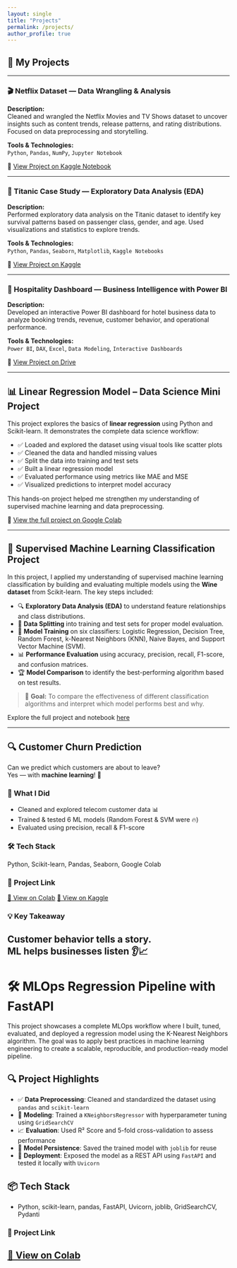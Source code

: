 ```yaml
---
layout: single
title: "Projects"
permalink: /projects/
author_profile: true
---
```


## 🚀 My Projects

---

### 🎬 Netflix Dataset — Data Wrangling & Analysis 
<!-- ![Netflix Project](assets/images/netflix.jpeg)-->
**Description:**  
Cleaned and wrangled the Netflix Movies and TV Shows dataset to uncover insights such as content trends, release patterns, and rating distributions. Focused on data preprocessing and storytelling.

**Tools & Technologies:**  
`Python`, `Pandas`, `NumPy`, `Jupyter Notebook`

🔗 [View Project on Kaggle Notebook](https://www.kaggle.com/code/jedidahwavinya/netflix-figures)

---

### 🚢 Titanic Case Study — Exploratory Data Analysis (EDA)
<!-- ![Titanic EDA](assets/images/titanic.jpeg)-->
**Description:**  
Performed exploratory data analysis on the Titanic dataset to identify key survival patterns based on passenger class, gender, and age. Used visualizations and statistics to explore trends.

**Tools & Technologies:**  
`Python`, `Pandas`, `Seaborn`, `Matplotlib`, `Kaggle Notebooks`

🔗 [View Project on Kaggle](https://www.kaggle.com/code/jedidahwavinya/titanic-case-studyeda)

---

### 🏨 Hospitality Dashboard — Business Intelligence with Power BI
<!-- ![Power BI Dashboard](assets/images/hotels.jpeg)-->
**Description:**  
Developed an interactive Power BI dashboard for hotel business data to analyze booking trends, revenue, customer behavior, and operational performance.

**Tools & Technologies:**  
`Power BI`, `DAX`, `Excel`, `Data Modeling`, `Interactive Dashboards`

🔗 [View Project on Drive](https://drive.google.com/file/d/1U7hRPGJVLRrHJ1Wx5tkd4o9P5e1FIXva/view?usp=sharing)

---
## 📊 Linear Regression Model – Data Science Mini Project

This project explores the basics of **linear regression** using Python and Scikit-learn. It demonstrates the complete data science workflow:

- ✅ Loaded and explored the dataset using visual tools like scatter plots  
- ✅ Cleaned the data and handled missing values  
- ✅ Split the data into training and test sets  
- ✅ Built a linear regression model  
- ✅ Evaluated performance using metrics like MAE and MSE  
- ✅ Visualized predictions to interpret model accuracy

This hands-on project helped me strengthen my understanding of supervised machine learning and data preprocessing.

🔗 [View the full project on Google Colab](https://colab.research.google.com/drive/11NbsIoB2ro_nXrwWt6RF2ACv-FZ8aPml?usp=sharing)

---
## 🧠 Supervised Machine Learning Classification Project

In this project, I applied my understanding of supervised machine learning classification by building and evaluating multiple models using the **Wine dataset** from Scikit-learn. The key steps included:

- 🔍 **Exploratory Data Analysis (EDA)** to understand feature relationships and class distributions.
- 🧪 **Data Splitting** into training and test sets for proper model evaluation.
- 🤖 **Model Training** on six classifiers: Logistic Regression, Decision Tree, Random Forest, k-Nearest Neighbors (KNN), Naive Bayes, and Support Vector Machine (SVM).
- 📊 **Performance Evaluation** using accuracy, precision, recall, F1-score, and confusion matrices.
- 🏆 **Model Comparison** to identify the best-performing algorithm based on test results.

> 📌 **Goal:** To compare the effectiveness of different classification algorithms and interpret which model performs best and why.

Explore the full project and notebook [here](https://colab.research.google.com/drive/1MW8CyaOXY-e2IAqLv1cNeHTXcB3DmLNS?usp=sharing)

---
## 🔍 Customer Churn Prediction

Can we predict which customers are about to leave?  
Yes — with **machine learning**! 🤖

### 🚀 What I Did
- Cleaned and explored telecom customer data 📊  
- Trained & tested 6 ML models (Random Forest & SVM were 🔥)  
- Evaluated using precision, recall & F1-score

### 🛠 Tech Stack
Python, Scikit-learn, Pandas, Seaborn, Google Colab

### 📎 Project Link
[🔗 View on Colab](https://colab.research.google.com/drive/1-GBa-LyjiyOL1Xc2kOnDyxEu0Kttz8uL?usp=sharing)
[🔗 View on Kaggle](https://www.kaggle.com/code/jedidahmusyoka/customer-churn-prediction)


### 💡 Key Takeaway
Customer behavior tells a story.  
ML helps businesses listen 👂📈
---

# 🛠️ MLOps Regression Pipeline with FastAPI

This project showcases a complete MLOps workflow where I built, tuned, evaluated, and deployed a regression model using the K-Nearest Neighbors algorithm. The goal was to apply best practices in machine learning engineering to create a scalable, reproducible, and production-ready model pipeline.

## 🔍 Project Highlights

- ✅ **Data Preprocessing**: Cleaned and standardized the dataset using `pandas` and `scikit-learn`
- 🤖 **Modeling**: Trained a `KNeighborsRegressor` with hyperparameter tuning using `GridSearchCV`
- 📈 **Evaluation**: Used R² Score and 5-fold cross-validation to assess performance
- 🧪 **Model Persistence**: Saved the trained model with `joblib` for reuse
- 🚀 **Deployment**: Exposed the model as a REST API using `FastAPI` and tested it locally with `Uvicorn`

## 📦 Tech Stack

- Python, scikit-learn, pandas, FastAPI, Uvicorn, joblib, GridSearchCV, Pydanti

### 📎 Project Link

  [🔗 View on Colab](https://colab.research.google.com/drive/1vkwaKPYmsklSVPWIxWQdtc7BmvPE_asW?usp=sharing)
---

